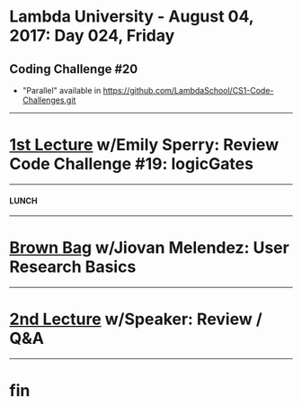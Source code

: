 # Lambda University - August 04, 2017: Day 024, Friday
## Coding Challenge #20
- "Parallel" available in https://github.com/LambdaSchool/CS1-Code-Challenges.git
***
# [1st Lecture](https://youtu.be/jgWl-NdfRZ8) w/Emily Sperry: Review Code Challenge #19: logicGates
***
#### LUNCH
***
# [Brown Bag](VIDEO_RECORDED_NOT_POSTED) w/Jiovan Melendez: User Research Basics
***
# [2nd Lecture](VIDEO_RECORDED_NOT_POSTED) w/Speaker: Review / Q&A
***
# fin
